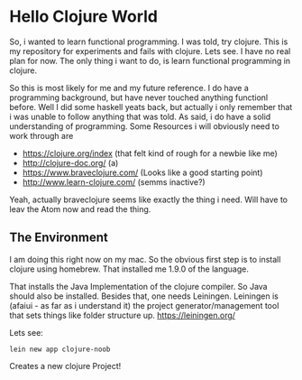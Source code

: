 # Hello Clojure World

So, i wanted to learn functional programming. I was told, try clojure. This
is my repository for experiments and fails with clojure. Lets see. I have no
real plan for now. The only thing i want to do, is learn functional programming
in clojure.

So this is most likely for me and my future reference. I do have
a programming background, but have never touched anything functionl before. Well
I did some haskell yeats back, but actually i only remember that i was unable
to follow anything that was told. As said, i do have a solid understanding
of programming. Some Resources i will obviously need to work through are

 * https://clojure.org/index (that felt kind of rough for a newbie like me)
 * http://clojure-doc.org/ (a)
 * https://www.braveclojure.com/ (Looks like a good starting point)
 * http://www.learn-clojure.com/ (semms inactive?)

Yeah, actually braveclojure seems like exactly the thing i need. Will have
to leav the Atom now and read the thing.


## The Environment

I am doing this right now on my mac. So the obvious first step is
to install clojure using homebrew. That installed me 1.9.0 of the language.

That installs the Java Implementation  of the clojure compiler. So
Java should also be installed. Besides that, one needs Leiningen. Leiningen
is (afaiui - as far as i understand it) the project generator/management
tool that sets things like folder structure up. https://leiningen.org/

Lets see:

    lein new app clojure-noob

Creates a new clojure Project!
